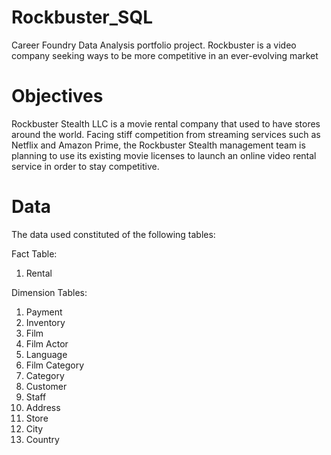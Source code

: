 # Rockbuster_SQL
Career Foundry Data Analysis portfolio project. Rockbuster is a video company seeking ways to be more competitive in an ever-evolving market
# Objectives
Rockbuster Stealth LLC is a movie rental company that used to have stores around the world. Facing stiff competition from streaming services such as Netflix and Amazon Prime, the Rockbuster Stealth management team is planning to use its existing movie licenses to launch an online video rental service in order to stay competitive.   
# Data
The data used constituted of the following tables:

Fact Table:
1. Rental

Dimension Tables:
1. Payment
2. Inventory
3. Film
4. Film Actor
5. Language
6. Film Category
7. Category
8. Customer
9. Staff
10. Address
11. Store
12. City
13. Country
